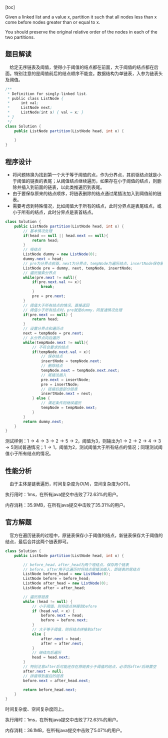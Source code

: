 [toc]

Given a linked list and a value x, partition it such that all nodes less than x come before nodes greater than or equal to x.

You should preserve the original relative order of the nodes in each of the two partitions.



## 题目解读

&emsp;给定无序链表及阈值，使得小于阈值的结点都在前面，大于阈值的结点都在后面。特别注意的是阈值前后的结点顺序不能变。数据结构为单链表，入参为链表头及阈值。

```java
/**
 * Definition for singly-linked list.
 * public class ListNode {
 *     int val;
 *     ListNode next;
 *     ListNode(int x) { val = x; }
 * }
 */
class Solution {
    public ListNode partition(ListNode head, int x) {
        
    }
}
```

## 程序设计

* 将问题转换为找到第一个大于等于阈值的点，作为分界点，其前驱结点就是小于阈值的链表的表尾；从阈值结点继续遍历，如果存在小于阈值的结点，则删除并插入到前面的链表，以此类推遍历到表尾。
* 由于要保存原来的结点顺序，将链表删除的结点通过尾插法加入到阈值前的链表。
* 需要考虑到特殊情况，比如阈值大于所有的结点，此时分界点是表尾结点，或小于所有的结点，此时分界点是表首结点。

```java
class Solution {
    public ListNode partition(ListNode head, int x) {
        // 基本情况处理
        if(head == null || head.next == null){
            return head;
        }
        // 哑结点
        ListNode dummy = new ListNode(0);
        dummy.next = head;
        // pre为分界点前驱，next为分界点，tempNode为遍历结点，insertNode保存删除结点
        ListNode pre = dummy, next, tempNode, insertNode;
        // 遍历搜索分界点
        while(pre.next != null){
            if(pre.next.val >= x){
                break;
            }
            pre = pre.next;
        }
        // 阈值大于所有结点的情况，直接返回
        // 阈值小于所有结点时，pre就是dummy，同普通情况处理
        if(pre.next == null) {
            return head;
        }
        // 设置分界点和遍历点
        next = tempNode = pre.next;
        // 从分界点向后遍历
        while(tempNode.next != null){
            // 不符合要求的结点
            if(tempNode.next.val < x){
                // 保存结点
                insertNode = tempNode.next;
                // 删除结点
                tempNode.next = tempNode.next.next;
                // 尾插法插入
                pre.next = insertNode;
                pre = insertNode;
                // 链接后面部分链表
                insertNode.next = next;
            } else {
                // 满足条件则继续遍历
                tempNode = tempNode.next;
            }
        }
        return dummy.next;
    }
}
```

测试样例：$1 \to 4 \to 3 \to 2 \to 5 \to 2$，阈值为3，则输出为$1 \to 2 \to 2 \to 4 \to 3 \to 5$测试普通情况；$1 \to 1$，阈值为2，测试阈值大于所有结点的情况；同理测试阈值小于所有结点的情况。

## 性能分析

&emsp;由于主体是链表遍历，时间复杂度为$O(N)$，空间复杂度为$O(1)$。

执行用时：1ms，在所有java提交中击败了72.63%的用户。

内存消耗：35.9MB，在所有java提交中击败了35.31%的用户。

## 官方解题

&emsp;官方在遍历链表的过程中，原链表保存小于阈值的结点，新链表保存大于阈值的结点，最后合并这两个链表即可。

```java
class Solution {
    public ListNode partition(ListNode head, int x) {

        // before_head、after_head为两个哑结点，保存两个链表
        // before、after用于比遍历时将结点尾插法插入，即链表的尾结点
        ListNode before_head = new ListNode(0);
        ListNode before = before_head;
        ListNode after_head = new ListNode(0);
        ListNode after = after_head;

        // 遍历原链表
        while (head != null) {
            // 小于阈值，则将结点拼接到before
            if (head.val < x) {
                before.next = head;
                before = before.next;
            }
            // 大于等于阈值，则将结点拼接到after
            else {
                after.next = head;
                after = after.next;
            }
            // 继续向后遍历
            head = head.next;
        }
		// 特别注意after后可能还存在原链表小于阈值的结点，必须将after后继置空
        after.next = null;
        // 拼接得到最后的链表
        before.next = after_head.next;

        return before_head.next;
    }
}
```

时间复杂度、空间复杂度同上。

执行用时：1ms，在所有java提交中击败了72.63%的用户。

内存消耗：36.1MB，在所有java提交中击败了5.07%的用户。